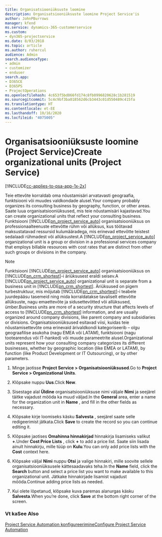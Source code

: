 ```yaml
---
title: Organisatsiooniüksuste loomine
description: Organisatsiooniüksuste loomine Project Service'is
author: JohnPBurrows
manager: kfend
ms.service: dynamics-365-customerservice
ms.custom:
- dyn365-projectservice
ms.date: 8/03/2018
ms.topic: article
ms.author: ruhercul
audience: Admin
search.audienceType:
- admin
- customizer
- enduser
search.app:
- D365CE
- D365PS
- ProjectOperations
ms.openlocfilehash: 4c653f5bd066fd174c8fb0996820628c1b281519
ms.sourcegitcommit: 5c4c9bf3ba018562d6cb3443c01d550489c415fa
ms.translationtype: HT
ms.contentlocale: et-EE
ms.lasthandoff: 10/16/2020
ms.locfileid: "4075005"
---
```

# <a name="create-organizational-units-project-service"></a><span data-ttu-id="530bf-103">Organisatsiooniüksuste loomine (Project Service)</span><span class="sxs-lookup"><span data-stu-id="530bf-103">Create organizational units (Project Service)</span></span>

[!INCLUDE[cc-applies-to-psa-app-1x-2x](../includes/cc-applies-to-psa-app-1x-2x.md)]

<span data-ttu-id="530bf-104">Teie ettevõte korraldab oma nõustamisäri arvatavasti geograafia, funktsiooni või muudes valdkondade alusel.</span><span class="sxs-lookup"><span data-stu-id="530bf-104">Your company probably organizes its consulting business by geography, function, or other areas.</span></span> <span data-ttu-id="530bf-105">Saate luua organisatsiooniüksused, mis teie nõustamisäri kajastavad.</span><span class="sxs-lookup"><span data-stu-id="530bf-105">You can create organizational units that reflect your consulting business.</span></span> <span data-ttu-id="530bf-106">Funktsiooni [!INCLUDE[pn_project_service_auto](../includes/pn-project-service-auto.md)] organisatsiooniüksus on professionaalteenuste ettevõtte rühm või allüksus, kus töötavad maksustatavad ressursid kulumääradega, mis erinevad ettevõtte teistest sedalaadi rühmadest või allüksustest.</span><span class="sxs-lookup"><span data-stu-id="530bf-106">A [!INCLUDE[pn_project_service_auto](../includes/pn-project-service-auto.md)] organizational unit is a group or division in a professional services company that employs billable resources with cost rates that are distinct from other such groups or divisions in the company.</span></span>  
  
> [!NOTE]
>  <span data-ttu-id="530bf-107">Funktsiooni [!INCLUDE[pn_project_service_auto](../includes/pn-project-service-auto.md)] organisatsiooniüksus on [!INCLUDE[pn_crm_shortest](../includes/pn-crm-shortest.md)]-i äriüksusest eraldi seisev.</span><span class="sxs-lookup"><span data-stu-id="530bf-107">A [!INCLUDE[pn_project_service_auto](../includes/pn-project-service-auto.md)] organizational unit is separate from a business unit in [!INCLUDE[pn_crm_shortest](../includes/pn-crm-shortest.md)].</span></span> <span data-ttu-id="530bf-108">Äriüksused on pigem turbestruktuur, mis mõjutab [!INCLUDE[pn_crm_shortest](../includes/pn-crm-shortest.md)]-i teabele juurdepääsu tasemeid ning mida korraldatakse tavaliselt ettevõtte allüksuste, nagu emaettevõte ja sidusettevõtted või allüksused, ümber.</span><span class="sxs-lookup"><span data-stu-id="530bf-108">Business units are more of a security structure that affects levels of access to [!INCLUDE[pn_crm_shortest](../includes/pn-crm-shortest.md)] information, and are usually organized around company divisions, like parent company and subsidiaries or divisions.</span></span> <span data-ttu-id="530bf-109">Organisatsiooniüksused esitavad viisi, kuidas teie nõustamisettevõte oma erinevaid ärivaldkondi kategoriseerib – olgu geograafilise asukoha (nagu EMEA või LATAM), funktsiooni (nagu tootearendus või IT-hanked) või muude parameetrite alusel.</span><span class="sxs-lookup"><span data-stu-id="530bf-109">Organizational units represent how your consulting company categorizes its different businesses, whether by geographic location (like EMEA or LATAM), by function (like Product Development or IT Outsourcing), or by other parameters.</span></span>  
  
1.  <span data-ttu-id="530bf-110">Minge jaotisse **Project Service > Organisatsiooniüksused**.</span><span class="sxs-lookup"><span data-stu-id="530bf-110">Go to **Project Service > Organizational Units**.</span></span>  
  
2.  <span data-ttu-id="530bf-111">Klõpsake nuppu **Uus**.</span><span class="sxs-lookup"><span data-stu-id="530bf-111">Click **New**.</span></span>  
  
3.  <span data-ttu-id="530bf-112">Sisestage alal **Üldine** organisatsiooniüksuse nimi väljale **Nimi** ja seejärel täitke vajadust mööda ka muud väljad.</span><span class="sxs-lookup"><span data-stu-id="530bf-112">In the **General** area, enter a name for the organization unit in **Name** , and fill in the other fields as necessary.</span></span>  
  
4.  <span data-ttu-id="530bf-113">Klõpsake kirje loomiseks käsku **Salvesta** , seejärel saate selle redigeerimist jätkata.</span><span class="sxs-lookup"><span data-stu-id="530bf-113">Click **Save** to create the record so you can continue editing it.</span></span>  
  
5.  <span data-ttu-id="530bf-114">Klõpsake jaotises **Omahinna hinnakirjad** hinnakirja lisamiseks valikut **+**.</span><span class="sxs-lookup"><span data-stu-id="530bf-114">Under **Cost Price Lists** , click **+** to add a price list.</span></span> <span data-ttu-id="530bf-115">Saate siin lisada ainult hinnakirju, mille tüüp on **Kulu**.</span><span class="sxs-lookup"><span data-stu-id="530bf-115">You can only add price lists with the **Cost** context here.</span></span>  
  
6.  <span data-ttu-id="530bf-116">Klõpsake väljal **Nimi** nuppu **Otsi** ja valige hinnakiri, mille soovite sellele organisatsiooniüksusele kättesaadavaks teha.</span><span class="sxs-lookup"><span data-stu-id="530bf-116">In the **Name** field, click the **Search** button and select a price list you want to make available to this organizational unit.</span></span> <span data-ttu-id="530bf-117">Jätkake hinnakirjade lisamist vajadust mööda.</span><span class="sxs-lookup"><span data-stu-id="530bf-117">Continue adding price lists as needed.</span></span>  
  
7.  <span data-ttu-id="530bf-118">Kui olete lõpetanud, klõpsake kuva paremas alanurgas käsku **Salvesta**.</span><span class="sxs-lookup"><span data-stu-id="530bf-118">When you’re done, click **Save** at the bottom right corner of the screen.</span></span>  
  
### <a name="see-also"></a><span data-ttu-id="530bf-119">Vt ka</span><span class="sxs-lookup"><span data-stu-id="530bf-119">See Also</span></span>  
 [<span data-ttu-id="530bf-120">Project Service Automation konfigureerimine</span><span class="sxs-lookup"><span data-stu-id="530bf-120">Configure Project Service Automation</span></span>](../psa/configure.md)
